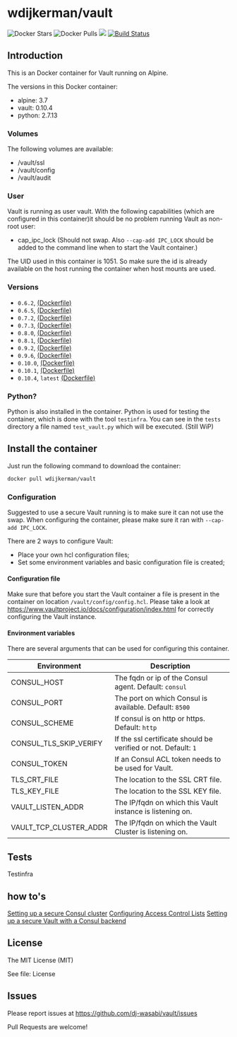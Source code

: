 # wdijkerman/vault

![Docker Stars](https://img.shields.io/docker/stars/wdijkerman/vault.svg) ![Docker Pulls](https://img.shields.io/docker/pulls/wdijkerman/vault.svg) [![](https://images.microbadger.com/badges/image/wdijkerman/vault.svg)](https://microbadger.com/images/wdijkerman/vault "Get your own image badge on microbadger.com") [![Build Status](https://travis-ci.org/dj-wasabi/vault.svg?branch=master)](https://travis-ci.org/dj-wasabi/vault) 

## Introduction

This is an Docker container for Vault running on Alpine.

The versions in this Docker container:

* alpine: 3.7
* vault: 0.10.4
* python: 2.7.13

### Volumes

The following volumes are available:

* /vault/ssl
* /vault/config
* /vault/audit

### User

Vault is running as user vault. With the following capabilities (which are configured in this container)it should be no problem running Vault as non-root user:

- cap_ipc_lock (Should not swap. Also `--cap-add IPC_LOCK` should be added to the command line when to start the Vault container.)

The UID used in this container is 1051. So make sure the id is already available on the host running the container when host mounts are used.

### Versions

- `0.6.2`, [(Dockerfile)](https://github.com/dj-wasabi/vault/blob/d4fe374d29508926bed6c188b05c0764016f3a52/Dockerfile)
- `0.6.5`, [(Dockerfile)](https://github.com/dj-wasabi/vault/blob/66494b152453c34e0094517383b2a2e38f5fdb8b/Dockerfile)
- `0.7.2`, [(Dockerfile)](https://github.com/dj-wasabi/vault/blob/de4519d83b9c33a66d4f47dd4c0f688f358834bd/Dockerfile)
- `0.7.3`, [(Dockerfile)](https://github.com/dj-wasabi/vault/blob/14574e99a643df5ea788c080f4407db2c1d682cb/Dockerfile)
- `0.8.0`, [(Dockerfile)](https://github.com/dj-wasabi/vault/blob/99fd6aa38f4e7da3a4cbaa7adf74665b4a6e5f00/Dockerfile)
- `0.8.1`, [(Dockerfile)](https://github.com/dj-wasabi/vault/blob/79b143040f4720610034ea08462957403dce7c9c/Dockerfile)
- `0.9.2`, [(Dockerfile)](https://github.com/dj-wasabi/vault/blob/702f4fc7518d0891386f78d9f8d8f0b2b86893a5/Dockerfile)
- `0.9.6`, [(Dockerfile)](https://github.com/dj-wasabi/vault/blob/c710ab97f1f9e86a273267fec577e320d6ce57ac/Dockerfile)
- `0.10.0`, [(Dockerfile)](https://github.com/dj-wasabi/vault/blob/65320488ca30c444e64b743bbcf154ebf9a5a038/Dockerfile)
- `0.10.1`, [(Dockerfile)](https://github.com/dj-wasabi/vault/blob/master/Dockerfile)
- `0.10.4`, `latest` [(Dockerfile)](https://github.com/dj-wasabi/vault/blob/master/Dockerfile)

### Python?

Python is also installed in the container. Python is used for testing the container, which is done with the tool `testinfra`.
You can see in the `tests` directory a file named `test_vault.py` which will be executed. (Still WiP)

## Install the container

Just run the following command to download the container:

```bash
docker pull wdijkerman/vault
```

### Configuration

Suggested to use a secure Vault running is to make sure it can not use the swap. When configuring the container, please make sure it ran with `--cap-add IPC_LOCK`.

There are 2 ways to configure Vault:

* Place your own hcl configuration files;
* Set some environment variables and basic configuration file is created;

#### Configuration file

Make sure that before you start the Vault container a file is present in the container on location `/vault/config/config.hcl`.
Please take a look at https://www.vaultproject.io/docs/configuration/index.html for correctly configuring the Vault instance.

#### Environment variables

There are several arguments that can be used for configuring this container.

Environment | Description
--- | ---
CONSUL_HOST | The fqdn or ip of the Consul agent. Default: `consul`
CONSUL_PORT | The port on which Consul is available. Default: `8500`
CONSUL_SCHEME | If consul is on http or https. Default: `http`
CONSUL_TLS_SKIP_VERIFY | If the ssl certificate should be verified or not. Default: `1`
CONSUL_TOKEN | If an Consul ACL token needs to be used for Vault.
TLS_CRT_FILE | The location to the SSL CRT file.
TLS_KEY_FILE | The location to the SSL KEY file.
VAULT_LISTEN_ADDR | The IP/fqdn on which this Vault instance is listening on.
VAULT_TCP_CLUSTER_ADDR | The IP/fqdn on which the Vault Cluster is listening on.

## Tests

Testinfra

## how to's

[Setting up a secure Consul cluster](https://werner-dijkerman.nl/2017/01/09/setting-up-a-secure-consul-cluster-with-docker/)
[Configuring Access Control Lists](https://werner-dijkerman.nl/2017/01/11/configuring-access-control-lists-in-consul/)
[Setting up a secure Vault with a Consul backend](https://werner-dijkerman.nl/2017/01/15/setting-up-a-secure-vault-with-a-consul-backend/)

## License

The MIT License (MIT)

See file: License

## Issues

Please report issues at https://github.com/dj-wasabi/vault/issues 

Pull Requests are welcome!
